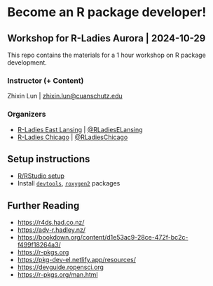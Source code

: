 
# Become an R package developer!
## Workshop for R-Ladies Aurora | 2024-10-29

This repo contains the materials for a 1 hour workshop on R package development.

### Instructor (+ Content)
Zhixin Lun | zhixin.lun@cuanschutz.edu

### Organizers
- [R-Ladies East Lansing](//github.com/rladies-eastlansing) | [@RLadiesELansing](//twitter.com/RLadiesELansing)
- [R-Ladies Chicago](//github.com/rladies-chicago) | [@RLadiesChicago](//twitter.com/RLadiesChicago)

## Setup instructions
- [R/RStudio setup](https://github.com/rladies-eastlansing/meetup-presentations/blob/master/presentations/R_Rstudio_setup_instructions.md)
- Install [`devtools`](https://cran.r-project.org/web/packages/devtools/index.html), [`roxygen2`](https://cran.r-project.org/web/packages/roxygen2/vignettes/roxygen2.html) packages

## Further Reading
* https://r4ds.had.co.nz/
* https://adv-r.hadley.nz/
* https://bookdown.org/content/d1e53ac9-28ce-472f-bc2c-f499f18264a3/
* https://r-pkgs.org
* https://pkg-dev-el.netlify.app/resources/
* https://devguide.ropensci.org
* https://r-pkgs.org/man.html


